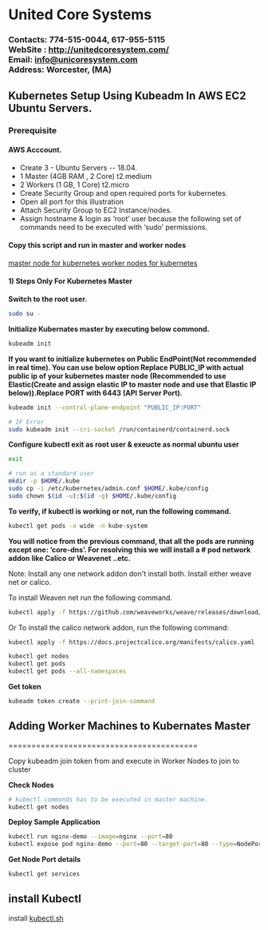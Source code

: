 # United Core Systems

### Contacts: 774-515-0044, 617-955-5115<br> WebSite : <http://unitedcoresystem.com/><br>Email: info@unicoresystem.com <br>Address: Worcester, (MA)

## Kubernetes Setup Using Kubeadm In AWS EC2 Ubuntu Servers.

### Prerequisite
#### AWS Acccount.
- Create 3 - Ubuntu Servers -- 18.04.
- 1 Master (4GB RAM , 2 Core) t2.medium
- 2 Workers (1 GB, 1 Core) t2.micro
- Create Security Group and open required ports for kubernetes.
- Open all port for this illustration
- Attach Security Group to EC2 Instance/nodes.
- Assign hostname & login as ‘root’ user because the following set of commands need to be executed with ‘sudo’ permissions.


#### Copy this script and run in master and worker nodes
[master node for kubernetes ](./master-k8s.sh)
[worker nodes for kubernetes ](./worker-k8s.sh)

#### 1) Steps Only For Kubernetes Master

**Switch to the root user.**
```sh
sudo su -
```

**Initialize Kubernates master by executing below commond.**
```sh
kubeadm init
```

**If you want to initialize kubernetes on Public EndPoint(Not recommended in real time). You can use below option Replace PUBLIC_IP with actual public ip of your kubernetes master node (Recommended to use Elastic(Create and assign elastic IP to master node and use that Elastic IP below)).Replace PORT with 6443 (API Server Port).**

```sh
kubeadm init --control-plane-endpoint "PUBLIC_IP:PORT"
```
```sh
# IF Error
sudo kubeadm init --cri-socket /run/containerd/containerd.sock
```

**Configure kubectl exit as root user & exeucte as normal ubuntu user**

```sh
exit
```

```sh
# run as a standard user 
mkdir -p $HOME/.kube
sudo cp -i /etc/kubernetes/admin.conf $HOME/.kube/config
sudo chown $(id -u):$(id -g) $HOME/.kube/config
```

**To verify, if kubectl is working or not, run the following command.**

```sh
kubectl get pods -o wide -n kube-system
```

**You will notice from the previous command, that all the pods are running except one: ‘core-dns’. For resolving this we will install a # pod network addon like Calico or Weavenet ..etc.** 


Note: Install any one network addon don't install both. Install either weave net or calico.

To install Weaven net run the following command.

```sh
kubectl apply -f https://github.com/weaveworks/weave/releases/download/v2.8.1/weave-daemonset-k8s.yaml
```

Or To install the calico network addon, run the following command:

```sh
kubectl apply -f https://docs.projectcalico.org/manifests/calico.yaml 
```

```sh
kubectl get nodes
kubectl get pods 
kubectl get pods --all-namespaces
```

**Get token**
```sh
kubeadm token create --print-join-command
```

## Adding Worker Machines to Kubernates Master
=========================================

Copy kubeadm join token from and execute in Worker Nodes to join to cluster


**Check Nodes**
```sh
# kubectl commonds has to be executed in master machine.
kubectl get nodes
```

**Deploy Sample Application**

```sh
kubectl run nginx-demo --image=nginx --port=80 
kubectl expose pod nginx-demo --port=80 --target-port=80 --type=NodePort
```

**Get Node Port details**

```sh
kubectl get services
```

## install Kubectl

install [kubectl.sh](./install-kubectl.sh)




